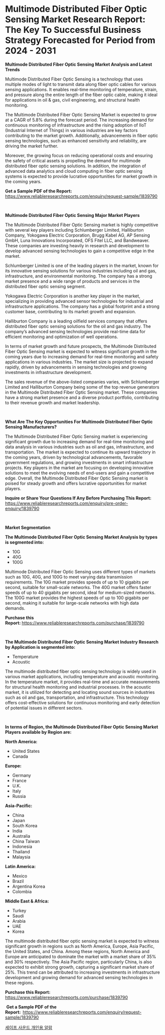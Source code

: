 <p><h1>Multimode Distributed Fiber Optic Sensing Market Research Report: The Key To Successful Business Strategy Forecasted for Period from 2024 - 2031</h1></p><p><strong>Multimode Distributed Fiber Optic Sensing Market Analysis and Latest Trends</strong></p>
<p><p>Multimode Distributed Fiber Optic Sensing is a technology that uses multiple modes of light to transmit data along fiber optic cables for various sensing applications. It enables real-time monitoring of temperature, strain, and pressure along the entire length of the fiber optic cable, making it ideal for applications in oil & gas, civil engineering, and structural health monitoring.</p><p>The Multimode Distributed Fiber Optic Sensing Market is expected to grow at a CAGR of 5.8% during the forecast period. The increasing demand for continuous monitoring of infrastructure and the rising adoption of IIoT (Industrial Internet of Things) in various industries are key factors contributing to the market growth. Additionally, advancements in fiber optic sensing technologies, such as enhanced sensitivity and reliability, are driving the market further.</p><p>Moreover, the growing focus on reducing operational costs and ensuring the safety of critical assets is propelling the demand for multimode distributed fiber optic sensing solutions. In addition, the integration of advanced data analytics and cloud computing in fiber optic sensing systems is expected to provide lucrative opportunities for market growth in the coming years.</p></p>
<p><strong>Get a Sample PDF of the Report:&nbsp;</strong> <a href="https://www.reliableresearchreports.com/enquiry/request-sample/1839790">https://www.reliableresearchreports.com/enquiry/request-sample/1839790</a></p>
<p>&nbsp;</p>
<p><strong>Multimode Distributed Fiber Optic Sensing Major Market Players</strong></p>
<p><p>The Multimode Distributed Fiber Optic Sensing market is highly competitive with several key players including Schlumberger Limited, Halliburton Company, Yokogawa Electric Corporation, Brugg Kabel AG, AP Sensing GmbH, Luna Innovations Incorporated, OFS Fitel LLC, and Bandweaver. These companies are investing heavily in research and development to develop advanced sensing technologies to gain a competitive edge in the market.</p><p>Schlumberger Limited is one of the leading players in the market, known for its innovative sensing solutions for various industries including oil and gas, infrastructure, and environmental monitoring. The company has a strong market presence and a wide range of products and services in the distributed fiber optic sensing segment.</p><p>Yokogawa Electric Corporation is another key player in the market, specializing in providing advanced sensor technologies for industrial and infrastructure applications. The company has a global footprint and a strong customer base, contributing to its market growth and expansion.</p><p>Halliburton Company is a leading oilfield services company that offers distributed fiber optic sensing solutions for the oil and gas industry. The company’s advanced sensing technologies provide real-time data for efficient monitoring and optimization of well operations.</p><p>In terms of market growth and future prospects, the Multimode Distributed Fiber Optic Sensing market is expected to witness significant growth in the coming years due to increasing demand for real-time monitoring and safety applications in various industries. The market size is projected to expand rapidly, driven by advancements in sensing technologies and growing investments in infrastructure development.</p><p>The sales revenue of the above-listed companies varies, with Schlumberger Limited and Halliburton Company being some of the top revenue generators in the Multimode Distributed Fiber Optic Sensing market. These companies have a strong market presence and a diverse product portfolio, contributing to their revenue growth and market leadership.</p></p>
<p>&nbsp;</p>
<p><strong>What Are The Key Opportunities For Multimode Distributed Fiber Optic Sensing Manufacturers?</strong></p>
<p><p>The Multimode Distributed Fiber Optic Sensing market is experiencing significant growth due to increasing demand for real-time monitoring and data analysis in various industries such as oil and gas, infrastructure, and transportation. The market is expected to continue its upward trajectory in the coming years, driven by technological advancements, favorable government regulations, and growing investments in smart infrastructure projects. Key players in the market are focusing on developing innovative solutions to meet the evolving needs of end-users and gain a competitive edge. Overall, the Multimode Distributed Fiber Optic Sensing market is poised for steady growth and offers lucrative opportunities for market players.</p></p>
<p><strong>Inquire or Share Your Questions If Any Before Purchasing This Report:</strong> <a href="https://www.reliableresearchreports.com/enquiry/pre-order-enquiry/1839790">https://www.reliableresearchreports.com/enquiry/pre-order-enquiry/1839790</a></p>
<p>&nbsp;</p>
<p><strong>Market Segmentation</strong></p>
<p><strong>The Multimode Distributed Fiber Optic Sensing Market Analysis by types is segmented into:</strong></p>
<p><ul><li>10G</li><li>40G</li><li>100G</li></ul></p>
<p><p>Multimode Distributed Fiber Optic Sensing uses different types of markets such as 10G, 40G, and 100G to meet varying data transmission requirements. The 10G market provides speeds of up to 10 gigabits per second, suitable for small-scale networks. The 40G market offers faster speeds of up to 40 gigabits per second, ideal for medium-sized networks. The 100G market provides the highest speeds of up to 100 gigabits per second, making it suitable for large-scale networks with high data demands.</p></p>
<p><strong>Purchase this Report:&nbsp;</strong><a href="https://www.reliableresearchreports.com/purchase/1839790">https://www.reliableresearchreports.com/purchase/1839790</a></p>
<p>&nbsp;</p>
<p><strong>The Multimode Distributed Fiber Optic Sensing Market Industry Research by Application is segmented into:</strong></p>
<p><ul><li>Temperature</li><li>Acoustic</li></ul></p>
<p><p>The multimode distributed fiber optic sensing technology is widely used in various market applications, including temperature and acoustic monitoring. In the temperature market, it provides real-time and accurate measurements for structural health monitoring and industrial processes. In the acoustic market, it is utilized for detecting and locating sound sources in industries such as oil and gas, transportation, and infrastructure. This technology offers cost-effective solutions for continuous monitoring and early detection of potential issues in different sectors.</p></p>
<p>&nbsp;</p>
<p><strong>In terms of Region, the Multimode Distributed Fiber Optic Sensing Market Players available by Region are:</strong></p>
<p>
    <p> <strong> North America: </strong>
        <ul>
            <li>United States</li>
            <li>Canada</li>
        </ul>
        </p> 
    <p> <strong> Europe: </strong>
        <ul>
            <li>Germany</li>
            <li>France</li>
            <li>U.K.</li>
            <li>Italy</li>
            <li>Russia</li>
        </ul>
        </p> 
    <p> <strong> Asia-Pacific: </strong>
        <ul>
            <li>China</li>
            <li>Japan</li>
            <li>South Korea</li>
            <li>India</li>
            <li>Australia</li>
            <li>China Taiwan</li>
            <li>Indonesia</li>
            <li>Thailand</li>
            <li>Malaysia</li>
        </ul>
        </p> 
    <p> <strong> Latin America: </strong>
        <ul>
            <li>Mexico</li>
            <li>Brazil</li>
            <li>Argentina Korea</li>
            <li>Colombia</li>
        </ul>
        </p> 
    <p> <strong> Middle East & Africa: </strong>
        <ul>
            <li>Turkey</li>
            <li>Saudi</li>
            <li>Arabia</li>
            <li>UAE</li>
            <li>Korea</li>
        </ul>
    </p>
    </p>
<p><p>The multimode distributed fiber optic sensing market is expected to witness significant growth in regions such as North America, Europe, Asia Pacific, the United States, and China. Among these regions, North America and Europe are anticipated to dominate the market with a market share of 35% and 30% respectively. The Asia Pacific region, particularly China, is also expected to exhibit strong growth, capturing a significant market share of 25%. This trend can be attributed to increasing investments in infrastructure development and growing demand for advanced sensing technologies in these regions.</p></p>
<p><strong>Purchase this Report: </strong><a href="https://www.reliableresearchreports.com/purchase/1839790">https://www.reliableresearchreports.com/purchase/1839790</a></p>
<p>&nbsp;<strong>Get a Sample PDF of the Report:&nbsp;&nbsp;</strong><a href="https://www.reliableresearchreports.com/enquiry/request-sample/1839790">https://www.reliableresearchreports.com/enquiry/request-sample/1839790</a></p>
<p><strong></strong></p>
<p><p><a href="https://github.com/lzrvbyqzftro57/Market-Research-Report-List-1/blob/main/674381412483.md">세이프 사운드 개인용 알람</a></p></p>